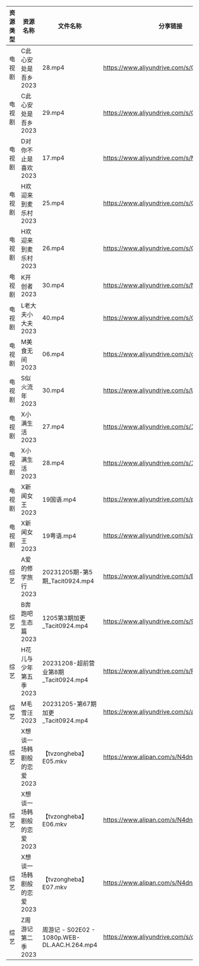 | 资源类型 | 资源名称            | 文件名称                                      | 分享链接                                      | 更新时间                |
| ---- | --------------- | ----------------------------------------- | ----------------------------------------- | ------------------- |
| 电视剧  | C此心安处是吾乡2023    | 28.mp4                                    | https://www.aliyundrive.com/s/QQWm5c3V9Uh | 2023-12-06 00:05:04 |
| 电视剧  | C此心安处是吾乡2023    | 29.mp4                                    | https://www.aliyundrive.com/s/QQWm5c3V9Uh | 2023-12-06 00:05:03 |
| 电视剧  | D对你不止是喜欢2023    | 17.mp4                                    | https://www.aliyundrive.com/s/MqQcSAv6wY1 | 2023-12-06 00:05:06 |
| 电视剧  | H欢迎来到麦乐村2023    | 25.mp4                                    | https://www.aliyundrive.com/s/QrujKMCon12 | 2023-12-06 00:05:12 |
| 电视剧  | H欢迎来到麦乐村2023    | 26.mp4                                    | https://www.aliyundrive.com/s/QrujKMCon12 | 2023-12-06 00:05:12 |
| 电视剧  | K开创者2023        | 30.mp4                                    | https://www.aliyundrive.com/s/N2CmALY5X1B | 2023-12-06 00:05:15 |
| 电视剧  | L老大夫小大夫2023     | 40.mp4                                    | https://www.aliyundrive.com/s/GWSE766C2nF | 2023-12-06 00:05:18 |
| 电视剧  | M美食无间2023       | 06.mp4                                    | https://www.aliyundrive.com/s/gGLnmrzF2iW | 2023-12-06 00:05:20 |
| 电视剧  | S似火流年2023       | 30.mp4                                    | https://www.aliyundrive.com/s/UKFtN7MHpX6 | 2023-12-06 00:05:25 |
| 电视剧  | X小满生活2023       | 27.mp4                                    | https://www.aliyundrive.com/s/1NqSyazx3ao | 2023-12-06 00:05:31 |
| 电视剧  | X小满生活2023       | 28.mp4                                    | https://www.aliyundrive.com/s/1NqSyazx3ao | 2023-12-06 00:05:31 |
| 电视剧  | X新闻女王2023       | 19国语.mp4                                  | https://www.aliyundrive.com/s/pQso7VmMDJg | 2023-12-06 00:05:34 |
| 电视剧  | X新闻女王2023       | 19粤语.mp4                                  | https://www.aliyundrive.com/s/pQso7VmMDJg | 2023-12-06 00:05:34 |
| 综艺   | A爱的修学旅行2023     | 20231205期-第5期_Tacit0924.mp4               | https://www.aliyundrive.com/s/EE9WNi94Ftz | 2023-12-06 00:05:41 |
| 综艺   | B奔跑吧生态篇2023     | 1205第3期加更_Tacit0924.mp4                   | https://www.aliyundrive.com/s/9mE7QU1mwc4 | 2023-12-06 00:05:43 |
| 综艺   | H花儿与少年第五季2023   | 20231208-超前营业第8期_Tacit0924.mp4            | https://www.aliyundrive.com/s/Rb3k2hgSjHJ | 2023-12-06 08:05:05 |
| 综艺   | M毛雪汪2023        | 20231205-第67期加更_Tacit0924.mp4             | https://www.aliyundrive.com/s/asPqfgPRqAg | 2023-12-06 00:06:03 |
| 综艺   | X想谈一场韩剧般的恋爱2023 | 【tvzongheba】E05.mkv                       | https://www.alipan.com/s/N4dnb7YtNaZ      | 2023-12-06 00:06:25 |
| 综艺   | X想谈一场韩剧般的恋爱2023 | 【tvzongheba】E06.mkv                       | https://www.alipan.com/s/N4dnb7YtNaZ      | 2023-12-06 00:06:24 |
| 综艺   | X想谈一场韩剧般的恋爱2023 | 【tvzongheba】E07.mkv                       | https://www.alipan.com/s/N4dnb7YtNaZ      | 2023-12-06 00:06:24 |
| 综艺   | Z周游记第二季2023     | 周游记 - S02E02 - 1080p.WEB-DL.AAC.H.264.mp4 | https://www.aliyundrive.com/s/dRBUKP5EkX4 | 2023-12-06 11:23:47 |
